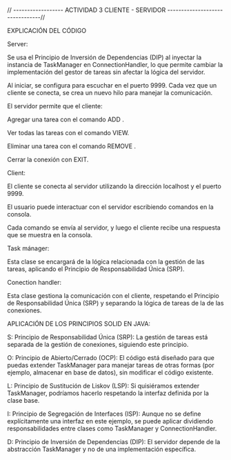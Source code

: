 // ------------------ ACTIVIDAD 3 CLIENTE - SERVIDOR --------------------------------//

EXPLICACIÓN DEL CÓDIGO 

Server: 

Se usa el Principio de Inversión de Dependencias (DIP) al inyectar la instancia de TaskManager en ConnectionHandler, lo que permite cambiar la implementación del gestor de tareas sin afectar la lógica del servidor. 

Al iniciar, se configura para escuchar en el puerto 9999. Cada vez que un cliente se conecta, se crea un nuevo hilo para manejar la comunicación. 

El servidor permite que el cliente: 

Agregar una tarea con el comando ADD <tarea>. 

Ver todas las tareas con el comando VIEW. 

Eliminar una tarea con el comando REMOVE <tarea>. 

Cerrar la conexión con EXIT. 

Client: 

El cliente se conecta al servidor utilizando la dirección localhost y el puerto 9999. 

El usuario puede interactuar con el servidor escribiendo comandos en la consola. 

Cada comando se envía al servidor, y luego el cliente recibe una respuesta que se muestra en la consola. 

 

Task mánager: 

Esta clase se encargará de la lógica relacionada con la gestión de las tareas, aplicando el Principio de Responsabilidad Única (SRP). 

 

Conection handler: 

Esta clase gestiona la comunicación con el cliente, respetando el Principio de Responsabilidad Única (SRP) y separando la lógica de tareas de la de las conexiones. 

 

APLICACIÓN DE LOS PRINCIPIOS SOLID EN JAVA: 

 

S: Principio de Responsabilidad Única (SRP): La gestión de tareas está separada de la gestión de conexiones, siguiendo este principio. 

 

O: Principio de Abierto/Cerrado (OCP): El código está diseñado para que puedas extender TaskManager para manejar tareas de otras formas (por ejemplo, almacenar en base de datos), sin modificar el código existente. 

 

L: Principio de Sustitución de Liskov (LSP): Si quisiéramos extender TaskManager, podríamos hacerlo respetando la interfaz definida por la clase base. 

 

I: Principio de Segregación de Interfaces (ISP): Aunque no se define explícitamente una interfaz en este ejemplo, se puede aplicar dividiendo responsabilidades entre clases como TaskManager y ConnectionHandler. 

 

D: Principio de Inversión de Dependencias (DIP): El servidor depende de la abstracción TaskManager y no de una implementación específica. 
